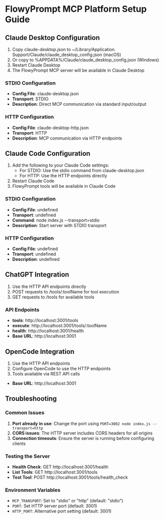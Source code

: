 # FlowyPrompt MCP Platform Setup Guide

## Claude Desktop Configuration

1. Copy claude-desktop.json to ~/Library/Application Support/Claude/claude_desktop_config.json (macOS)
2. Or copy to %APPDATA%/Claude/claude_desktop_config.json (Windows)
3. Restart Claude Desktop
4. The FlowyPrompt MCP server will be available in Claude Desktop

### STDIO Configuration
- **Config File**: claude-desktop.json
- **Transport**: STDIO
- **Description**: Direct MCP communication via standard input/output

### HTTP Configuration
- **Config File**: claude-desktop-http.json
- **Transport**: HTTP
- **Description**: MCP communication via HTTP endpoints

## Claude Code Configuration

1. Add the following to your Claude Code settings:
   - For STDIO: Use the stdio command from claude-desktop.json
   - For HTTP: Use the HTTP endpoints directly
2. Restart Claude Code
3. FlowyPrompt tools will be available in Claude Code

### STDIO Configuration
- **Config File**: undefined
- **Transport**: undefined
- **Command**: node index.js --transport=stdio
- **Description**: Start server with STDIO transport

### HTTP Configuration
- **Config File**: undefined
- **Transport**: undefined
- **Description**: undefined

## ChatGPT Integration

1. Use the HTTP API endpoints directly
2. POST requests to /tools/:toolName for tool execution
3. GET requests to /tools for available tools

### API Endpoints
- **tools**: http://localhost:3001/tools
- **execute**: http://localhost:3001/tools/:toolName
- **health**: http://localhost:3001/health
- **Base URL**: http://localhost:3001

## OpenCode Integration

1. Use the HTTP API endpoints
2. Configure OpenCode to use the HTTP endpoints
3. Tools available via REST API calls
- **Base URL**: http://localhost:3001

## Troubleshooting

### Common Issues
1. **Port already in use**: Change the port using `PORT=3002 node index.js --transport=http`
2. **CORS issues**: The HTTP server includes CORS headers for all origins
3. **Connection timeouts**: Ensure the server is running before configuring clients

### Testing the Server
- **Health Check**: GET http://localhost:3001/health
- **List Tools**: GET http://localhost:3001/tools
- **Test Tool**: POST http://localhost:3001/tools/health_check

### Environment Variables
- `MCP_TRANSPORT`: Set to "stdio" or "http" (default: "stdio")
- `PORT`: Set HTTP server port (default: 3001)
- `HTTP_PORT`: Alternative port setting (default: 3001)

